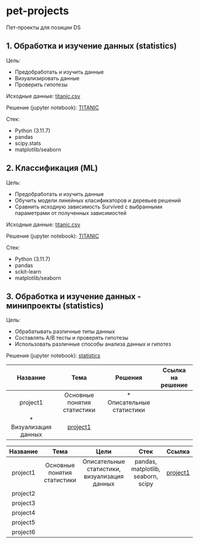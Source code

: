 # pet-projects
Пет-проекты для позиции DS

## 1. Обработка и изучение данных (statistics)
Цель:
* Предобработать и изучить данные
* Визуализировать данные
* Проверить гипотезы

Исходные данные: [titanic.csv](https://www.kaggle.com/c/titanic/data)

Решение (jupyter notebook): [TITANIC](https://github.com/olgavs69/pet-projects/blob/main/titanic/titanic_review.ipynb)

Стек: 
* Python (3.11.7)
* pandas
* scipy.stats
* matplotlib/seaborn

## 2. Классификация (ML)
Цель:
* Предобработать и изучить данные
* Обучить модели линейных класификаторов и деревьев решений
* Сравнить исходную зависимость Survived с выбранными параметрами от полученных зависимостей

Исходные данные: [titanic.csv](https://www.kaggle.com/c/titanic/data)

Решение (jupyter notebook): [TITANIC](https://github.com/olgavs69/pet-projects/tree/main/titanic/titanic.ipynb)

Стек: 
* Python (3.11.7)
* pandas
* sckit-learn
* matplotlib/seaborn

## 3. Обработка и изучение данных - минипроекты (statistics)

Цель:
* Обрабатывать различные типы данных
* Составлять A/B тесты и проверять гипотезы
* Использовать различные способы анализа данных и гипотез
  
Решения (jupyter notebook): [statistics](https://github.com/olgavs69/analytic_karpov/tree/main/статистика)

| **Название** | **Тема**    | **Решения**  | **Ссылка на решение**
| :---:   | :---: | :---: |  :---: |
| project1 | Основные понятия статистики   |  * Описательные статистики
                                              * Визуализация данных |[project1](https://github.com/olgavs69/analytic_karpov/blob/main/статистика/project1.ipynb)|


| **Название** | **Тема** | **Цели** | **Стек**   | **Ссылка** |
| :---:   | :---: | :---: |  :---: |  :---: | 
| project1                 | Основные понятия статистики                            | Описательные статистики, визуализация данных                                             | pandas, matplotlib, seaborn, scipy                                   | [project1](https://github.com/olgavs69/analytic_karpov/blob/main/статистика/project1.ipynb)                                                                                            |
| project2                 |                                                        |                                                                                          |                                                                      |                                                                                                                                                                                        |
| project3                 |                                                        |                                                                                          |                                                                      |                                                                                                                                                                                        |
| project4                 |                                                        |                                                                                          |                                                                      |                                                                                                                                                                                        |
| project5                 |                                                        |                                                                                          |                                                                      |                                                                                                                                                                                        |
| project6                 |                                                        |                                                                                          |                                                                      |                                                                                                                                                                                        |


